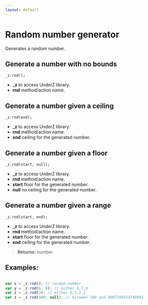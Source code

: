```yaml
---
layout: default
---
```

# Random number generator

Generates a random number.

## Generate a number with no bounds
`_z.rnd();`

* **_z** to access UnderZ library.
* **rnd** method/action name. 

## Generate a number given a ceiling
`_z.rnd(end);`

* **_z** to access UnderZ library. 
* **rnd** method/action name. 
* **end** ceiling for the generated number.

## Generate a number given a floor
`_z.rnd(start, null);`

* **_z** to access UnderZ library. 
* **rnd** method/action name. 
* **start** floor for the generated number.
* **null** no ceiling for the generated number.

## Generate a number given a range
`_z.rnd(start, end);`

* **_z** to access UnderZ library. 
* **rnd** method/action name. 
* **start** floor for the generated number.
* **end** ceiling for the generated number.

> **Returns:** number

## Examples: 

```js

var x = _z.rnd(); // random number
var y = _z.rnd(6, 8); // either 6,7,8
var z = _z.rnd(3); // either 0,1,2,3
var z = _z.rnd(100, null); // bitween 100 and 9007199254740991


```